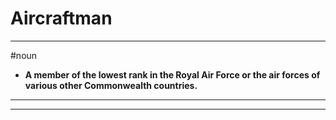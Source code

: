 # Aircraftman
---
#noun
- **A member of the lowest rank in the Royal Air Force or the air forces of various other Commonwealth countries.**
---
---
